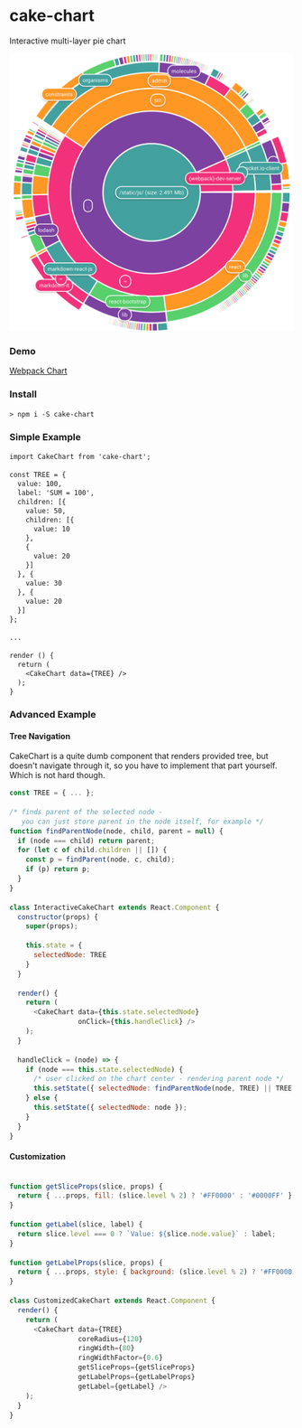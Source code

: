 # cake-chart

Interactive multi-layer pie chart

![](cake.png)

### Demo

[Webpack Chart](http://alexkuz.github.io/webpack-chart/)

### Install
```
> npm i -S cake-chart
```

### Simple Example

```
import CakeChart from 'cake-chart';

const TREE = {
  value: 100,
  label: 'SUM = 100',
  children: [{
    value: 50,
    children: [{
      value: 10
    },
    {
      value: 20
    }]
  }, {
    value: 30
  }, {
    value: 20
  }]
};

...

render () {
  return (
    <CakeChart data={TREE} />
  );
}
```

### Advanced Example

#### Tree Navigation

CakeChart is a quite dumb component that renders provided tree, but doesn't navigate through it, so you have to implement that part yourself. Which is not hard though.

```js
const TREE = { ... };

/* finds parent of the selected node -
   you can just store parent in the node itself, for example */
function findParentNode(node, child, parent = null) {
  if (node === child) return parent;
  for (let c of child.children || []) {
    const p = findParent(node, c, child);
    if (p) return p;
  }
}

class InteractiveCakeChart extends React.Component {
  constructor(props) {
    super(props);
    
    this.state = {
      selectedNode: TREE
    }
  }
  
  render() {
    return (
      <CakeChart data={this.state.selectedNode}
                 onClick={this.handleClick} />
    );
  }
  
  handleClick = (node) => {
    if (node === this.state.selectedNode) {
      /* user clicked on the chart center - rendering parent node */
      this.setState({ selectedNode: findParentNode(node, TREE) || TREE });
    } else {
      this.setState({ selectedNode: node });
    }
  }
}
```

#### Customization

```js

function getSliceProps(slice, props) {
  return { ...props, fill: (slice.level % 2) ? '#FF0000' : '#0000FF' };
}

function getLabel(slice, label) {
  return slice.level === 0 ? `Value: ${slice.node.value}` : label;
}

function getLabelProps(slice, props) {
  return { ...props, style: { background: (slice.level % 2) ? '#FF0000' : '#0000FF' } };
}

class CustomizedCakeChart extends React.Component {
  render() {
    return (
      <CakeChart data={TREE}
                 coreRadius={120}
                 ringWidth={80}
                 ringWidthFactor={0.6}
                 getSliceProps={getSliceProps}
                 getLabelProps={getLabelProps}
                 getLabel={getLabel} />
    );
  }
}
